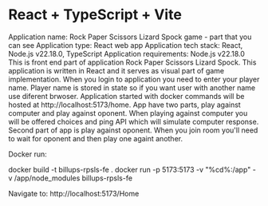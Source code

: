 # React + TypeScript + Vite

Application name: Rock Paper Scissors Lizard Spock game - part that you can see
Application type: React web app
Application tech stack: React, Node.js v22.18.0, TypeScript
Application requirements: Node.js v22.18.0
This is front end part of application Rock Paper Scissors Lizard Spock. This application is written in React and it serves as visual part of game implementation.
When you login to application you need to enter your player name. Player name is stored in state so if you want user with another name use diferent brwoser. Application started with docker commands will be hosted at http://localhost:5173/home.
App have two parts, play against computer and play against oponent. When playing against computer you will be offered choices and ping API which will simulate computer response.
Second part of app is play against oponent. When you join room you'll need to wait for oponent and then play one againt another.

Docker run:

docker build -t billups-rpsls-fe .
docker run -p 5173:5173 -v "%cd%:/app" -v /app/node_modules billups-rpsls-fe

Navigate to: http://localhost:5173/Home